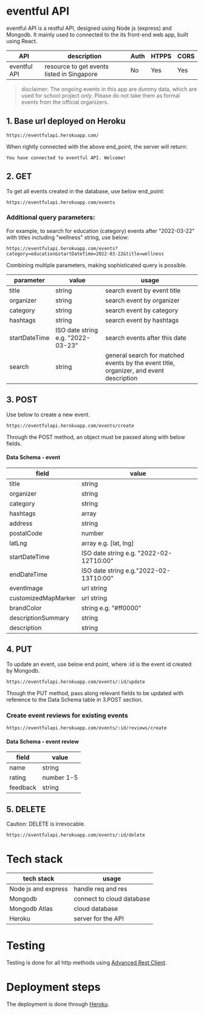 # eventful API
eventful API is a restful API, designed using Node js (express) and Mongodb. It mainly used to connected to the its front-end web app, built using React.



| API  | description | Auth  | HTPPS  | CORS  |
| ------------- | ------------- | ------------- |------------- |------------- |
| eventful API   | resource to get events listed in Singapore  | No  |Yes |Yes |



>disclaimer: The ongoing events in this app are dummy data, which are used for school project <em>only</em>. Please do not take them as formal events from the official organizers.


## 1. Base url deployed on Heroku
```
https://eventfulapi.herokuapp.com/
```

When rightly connected with the above end_point, the server will return:

```
You have connected to eventful API. Welcome!
```

## 2. GET
To get all events created in the database, use below end_point:
```
https://eventfulapi.herokuapp.com/events
```

### Additional query parameters:

For example, to search for education (category) events after "2022-03-22" with titles including "wellness" string, use below:
```
https://eventfulapi.herokuapp.com/events?category=education&startDateTime=2022-03-22&title=wellness
```
Combining multiple parameters, making sophisticated query is possible.

| parameter  | value | usage  | 
| ------------- | ------------- | ------------- |
| title  | string  | search event by event title  |
| organizer  | string  | search event by organizer  |
| category  | string  | search event by category  |
| hashtags  | string |search event by hashtags  |
| startDateTime  | ISO date string e.g. "2022-03-23" |search events after this date  |
| search  | string |general search for matched events by the event title, organizer, and event description   |

## 3. POST
Use below to create a new event.
```
https://eventfulapi.herokuapp.com/events/create
```

Through the POST method, an object must be passed along with below fields.

#### Data Schema - event
| field  | value |
| ------------- | ------------- |
| title  | string  | 
| organizer  | string  | 
| category  | string  | 
| hashtags  | array  | 
| address  | string  | 
| postalCode  | number  | 
| latLng  | array e.g. [lat, lng]  | 
| startDateTime  | ISO date string e.g. "2022-02-12T10:00"  | 
| endDateTime  | ISO date string e.g."2022-02-13T10:00"  | 
| eventImage  | url string  | 
| customizedMapMarker  | url string  | 
| brandColor  | string e.g. "#ff0000" | 
| descriptionSummary  | string | 
| description  | string | 

## 4. PUT
To update an event, use below end point, where :id is the event id created by Mongodb.
```
https://eventfulapi.herokuapp.com/events/:id/update
```

Though the PUT method, pass along relevant fields to be updated with reference to the Data Schema table in 3.POST section.

### Create event reviews for existing events
```
https://eventfulapi.herokuapp.com/events/:id/reviews/create
```
#### Data Schema - event review
| field  | value |
| ------------- | ------------- |
| name  | string  | 
| rating  | number 1-5  | 
| feedback  | string  | 

## 5. DELETE
Caution: DELETE is irrevocable.
```
https://eventfulapi.herokuapp.com/events/:id/delete
```

# Tech stack
| tech stack  | usage |
| ------------- | ------------- |
| Node js and express  | handle req and res |
| Mongodb  | connect to cloud database  |
| Mongodb Atlas  | cloud database |
| Heroku  | server for the API |

# Testing
Testing is done for all http methods using [Advanced Rest Client](https://install.advancedrestclient.com/install).

# Deployment steps
The deployment is done through [Heroku](https://devcenter.heroku.com/articles/git#deploy-your-code).
